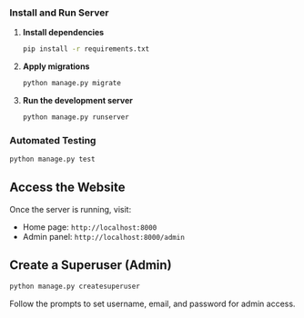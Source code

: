 ### Install and Run Server

1. **Install dependencies**
   ```bash
   pip install -r requirements.txt
   ```

2. **Apply migrations**
   ```bash
   python manage.py migrate
   ```

3. **Run the development server**
   ```bash
   python manage.py runserver
   ```

### Automated Testing
```bash
python manage.py test
```

## Access the Website
Once the server is running, visit:
- Home page: `http://localhost:8000`
- Admin panel: `http://localhost:8000/admin`

## Create a Superuser (Admin)
```bash
python manage.py createsuperuser
```
Follow the prompts to set username, email, and password for admin access.


